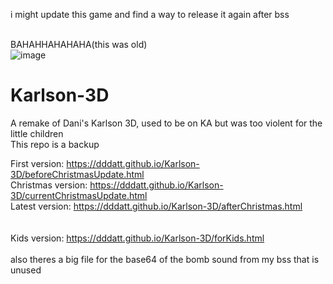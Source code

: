 i might update this game and find a way to release it again after bss


<br>BAHAHHAHAHAHA(this was old)<br>
![image](https://user-images.githubusercontent.com/115298848/213750094-fdaef4a8-0101-4106-93ad-a24724c2ed4e.png)


# Karlson-3D
A remake of Dani's Karlson 3D, used to be on KA but was too violent for the little children<br>
This repo is a backup

First version: https://dddatt.github.io/Karlson-3D/beforeChristmasUpdate.html
<br>Christmas version: https://dddatt.github.io/Karlson-3D/currentChristmasUpdate.html
<br>Latest version: https://dddatt.github.io/Karlson-3D/afterChristmas.html
<br><br>
<br>Kids version: https://dddatt.github.io/Karlson-3D/forKids.html
<br><br>
also theres a big file for the base64 of the bomb sound from my bss that is unused
